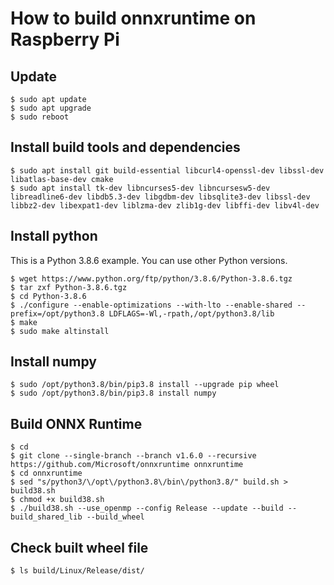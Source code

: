 # How to build onnxruntime on Raspberry Pi

## Update

```
$ sudo apt update
$ sudo apt upgrade
$ sudo reboot
```

## Install build tools and dependencies

```
$ sudo apt install git build-essential libcurl4-openssl-dev libssl-dev libatlas-base-dev cmake
$ sudo apt install tk-dev libncurses5-dev libncursesw5-dev libreadline6-dev libdb5.3-dev libgdbm-dev libsqlite3-dev libssl-dev libbz2-dev libexpat1-dev liblzma-dev zlib1g-dev libffi-dev libv4l-dev
```

## Install python

This is a Python 3.8.6 example. You can use other Python versions.

```
$ wget https://www.python.org/ftp/python/3.8.6/Python-3.8.6.tgz
$ tar zxf Python-3.8.6.tgz
$ cd Python-3.8.6
$ ./configure --enable-optimizations --with-lto --enable-shared --prefix=/opt/python3.8 LDFLAGS=-Wl,-rpath,/opt/python3.8/lib
$ make
$ sudo make altinstall
```

## Install numpy

```
$ sudo /opt/python3.8/bin/pip3.8 install --upgrade pip wheel
$ sudo /opt/python3.8/bin/pip3.8 install numpy
```

## Build ONNX Runtime

```
$ cd
$ git clone --single-branch --branch v1.6.0 --recursive https://github.com/Microsoft/onnxruntime onnxruntime
$ cd onnxruntime
$ sed "s/python3/\/opt\/python3.8\/bin\/python3.8/" build.sh > build38.sh
$ chmod +x build38.sh
$ ./build38.sh --use_openmp --config Release --update --build --build_shared_lib --build_wheel
```

## Check built wheel file

```
$ ls build/Linux/Release/dist/
```
